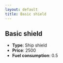 ```yaml
---
layout: default
title: Basic shield
---
```


## Basic shield
* **Type**: Ship shield
* **Price**: 2500
* **Fuel consumption**: 0.5
